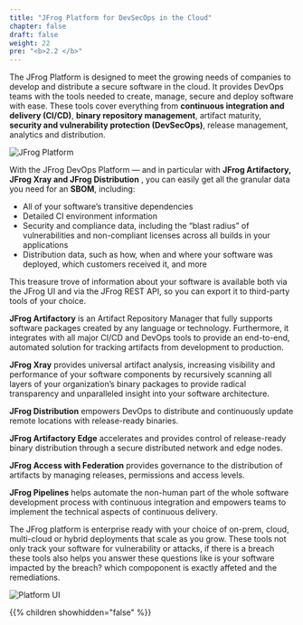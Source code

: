 ```yaml
---
title: "JFrog Platform for DevSecOps in the Cloud"
chapter: false
draft: false
weight: 22
pre: "<b>2.2 </b>"
---
```


The JFrog Platform is designed to meet the growing needs of companies to develop and distribute a secure software in the cloud. It provides DevOps teams with the tools needed to create, manage, secure and deploy software with ease. These tools cover everything from **continuous integration and delivery (CI/CD)**, **binary repository management**, artifact maturity, **security and vulnerability protection (DevSecOps)**, release management, analytics and distribution.

![JFrog Platform](/images/JFrog-Platform-Diagram_Mar20_Desktop.png.webp)

With the JFrog DevOps Platform — and in particular with **JFrog Artifactory, JFrog Xray and JFrog Distribution** , you can easily get all the granular data you need for an **SBOM**, including: 

- All of your software’s transitive dependencies
- Detailed CI environment information
- Security and compliance data, including the “blast radius” of vulnerabilities and non-compliant licenses across all builds in your applications
- Distribution data, such as how, when and where your software was deployed, which customers received it, and more

This treasure trove of information about your software is available both via the JFrog UI and via the JFrog REST API, so you can export it to third-party tools of your choice.

**JFrog Artifactory** is an Artifact Repository Manager that fully supports software packages created by any language or technology. Furthermore, it integrates with all major CI/CD and DevOps tools to provide an end-to-end, automated solution for tracking artifacts from development to production.

**JFrog Xray** provides universal artifact analysis, increasing visibility and performance of your software components by recursively scanning all layers of your organization’s binary packages to provide radical transparency and unparalleled insight into your software architecture.

**JFrog Distribution** empowers DevOps to distribute and continuously update remote locations with release-ready binaries.

**JFrog Artifactory Edge** accelerates and provides control of release-ready binary distribution through a secure distributed network and edge nodes.

**JFrog Access with Federation** provides governance to the distribution of artifacts by managing releases, permissions and access levels.

**JFrog Pipelines** helps automate the non-human part of the whole software development process with continuous integration and empowers teams to implement the technical aspects of continuous delivery.

The JFrog platform is enterprise ready with your choice of on-prem, cloud, multi-cloud or hybrid deployments that scale as you grow. These tools not only track your software for vulnerability or attacks, if there is a breach these tools also helps you answer these questions like is your software impacted by the breach? which compoponent is exactly affeted and the remediations.

![Platform UI](/images/platform-ui.png)

{{% children showhidden="false" %}}
